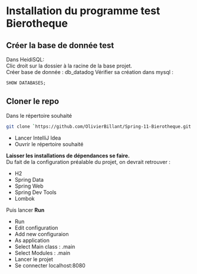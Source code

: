 # Installation du programme test Bierotheque

## Créer la base de donnée test
Dans HeidiSQL:  
Clic droit sur la dossier à la racine de la base projet.  
Créer base de donnée : db_datadog
Vérifier sa création dans mysql :
``` SQL
SHOW DATABASES;
```

## Cloner le repo
Dans le répertoire souhaité
``` bash
git clone `https://github.com/OlivierBillant/Spring-11-Bierotheque.git
```
- Lancer IntelliJ Idea
- Ouvrir le répertoire souhaité

**Laisser les installations de dépendances se faire.**  
Du fait de la configuration préalable du projet, on devrait retrouver :  
- H2
- Spring Data
- Spring Web
- Spring Dev Tools
- Lombok

Puis lancer **Run**
- Run
- Edit configuration
- Add new configuraion
- As application
- Select Main class : .main
- Select Modules : .main
- Lancer le projet
- Se connecter localhost:8080
